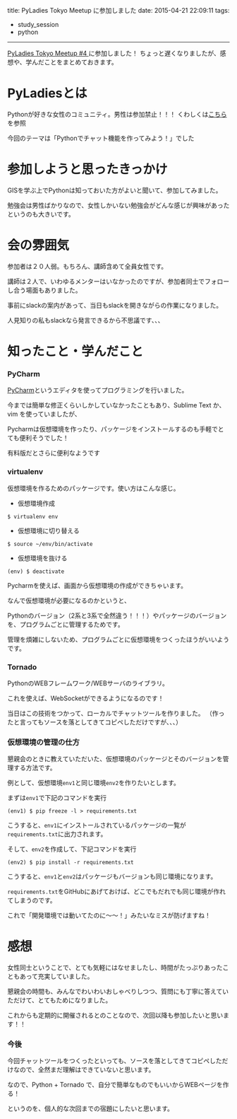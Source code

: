 title: PyLadies Tokyo Meetup に参加しました
date: 2015-04-21 22:09:11
tags:
- study_session
- python
---

[PyLadies Tokyo Meetup #4 ](http://pyladies-tokyo.connpass.com/event/11862/)に参加しました！
ちょっと遅くなりましたが、感想や、学んだことをまとめておきます。

<!-- more -->

# PyLadiesとは

Pythonが好きな女性のコミュニティ。男性は参加禁止！！！
くわしくは[こちら](http://www.pyladies.com/)を参照

今回のテーマは「Pythonでチャット機能を作ってみよう！」でした

# 参加しようと思ったきっかけ

GISを学ぶ上でPythonは知っておいた方がよいと聞いて、参加してみました。

勉強会は男性ばかりなので、女性しかいない勉強会がどんな感じが興味があったというのも大きいです。

# 会の雰囲気

参加者は２０人弱。もちろん、講師含めて全員女性です。

講師は２人で、いわゆるメンターはいなかったのですが、参加者同士でフォローし合う場面もありました。

事前にslackの案内があって、当日もslackを開きながらの作業になりました。

人見知りの私もslackなら発言できるから不思議です、、、

# 知ったこと・学んだこと

### PyCharm

[PyCharm](https://www.jetbrains.com/pycharm/)というエディタを使ってプログラミングを行いました。

今までは簡単な修正くらいしかしていなかったこともあり、Sublime Text か、vim を使っていましたが、

Pycharmは仮想環境を作ったり、パッケージをインストールするのも手軽でとても便利そうでした！

有料版だとさらに便利なようです

### virtualenv

仮想環境を作るためのパッケージです。使い方はこんな感じ。

- 仮想環境作成
```
$ virtualenv env
```

- 仮想環境に切り替える

```
$ source ~/env/bin/activate
```

- 仮想環境を抜ける

```
(env) $ deactivate
```

Pycharmを使えば、画面から仮想環境の作成ができちゃいます。

なんで仮想環境が必要になるのかというと、

Pythonのバージョン（2系と3系で全然違う！！！）やパッケージのバージョンを、プログラムごとに管理するためです。

管理を煩雑にしないため、プログラムごとに仮想環境をつくったほうがいいようです。

### Tornado

PythonのWEBフレームワーク/WEBサーバのライブラリ。

これを使えば、WebSocketができるようになるのです！

当日はこの技術をつかって、ローカルでチャットツールを作りました。
（作ったと言ってもソースを落としてきてコピペしただけですが、、、）

### 仮想環境の管理の仕方

懇親会のときに教えていただいた、仮想環境のパッケージとそのバージョンを管理する方法です。

例として、仮想環境`env1`と同じ環境`env2`を作りたいとします。

まずは`env1`で下記のコマンドを実行

```
(env1) $ pip freeze -l > requirements.txt
```

こうすると、`env1`にインストールされているパッケージの一覧が`requirements.txt`に出力されます。

そして、`env2`を作成して、下記コマンドを実行

```
(env2) $ pip install -r requirements.txt
```
こうすると、`env1`と`env2`はパッケージもバージョンも同じ環境になります。

`requirements.txt`をGitHubにあげておけば、どこでもだれでも同じ環境が作れてしまうのです。

これで「開発環境では動いてたのに〜〜！」みたいなミスが防げますね！

# 感想

女性同士ということで、とても気軽にはなせましたし、時間がたっぷりあったこともあって充実していました。

懇親会の時間も、みんなでわいわいおしゃべりしつつ、質問にも丁寧に答えていただけて、とてもためになりました。

これからも定期的に開催されるとのことなので、次回以降も参加したいと思います！！

### 今後

今回チャットツールをつくったといっても、ソースを落としてきてコピペしただけなので、全然まだ理解はできていないと思います。

なので、Python + Tornado で、自分で簡単なものでもいいからWEBページを作る！

というのを、個人的な次回までの宿題にしたいと思います。

